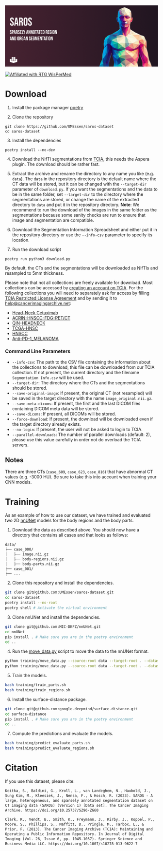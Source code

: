 <!-- PROJECT LOGO -->
![SAROS-Banner](SAROS-banner.png)

[![Affiliated with RTG WisPerMed](https://img.shields.io/badge/Affiliated-RTG%202535%20WisPerMed-blue)](https://wispermed.org/)

# Download

1. Install the package manager [poetry](https://python-poetry.org/docs/#installation)

2. Clone the repository
```shell
git clone https://github.com/UMEssen/saros-dataset
cd saros-dataset
```

3. Install the dependencies
```shell
poetry install --no-dev
```

4. Download the NIfTI segmentations from [TCIA](https://doi.org/10.25737/sz96-zg60), this needs the Aspera plugin. The download should be rather fast.

5. Extract the archive and rename the directory to any name you like (e.g. `data`). The `data` in the repository directory is the default name where the CT data will be stored, but it can be changed with the `--target-dir` parameter of `download.py`. If you want the segmentations and the data to be in the same folder, set `--target-dir` to the directory where the segmentations are stored, or change the name of the extracted directory to `data` and put it in the repository directory. **Note**: We recommend to run the download of the images in the same folder as the segmentations because some sanity checks are run to ensure that image and segmentation are compatible.

6. Download the Segmentation Information Spreadsheet and either put it in the repository directory or use the `--info-csv` parameter to specify its location.

7. Run the download script
```shell
poetry run python3 download.py
```

By default, the CTs and the segmentations will be downloaded as NIfTIs and resampled to 5mm thickness.

Please note that not all collections are freely available for download. Most collections can be accessed by [creating an account on TCIA](https://wiki.cancerimagingarchive.net/pages/viewpage.action?pageId=23691309). For the following collections you will need to separately ask for access by filling [TCIA Restricted License Agreement](https://wiki.cancerimagingarchive.net/download/attachments/4556915/TCIA%20Restricted%20License%2020220519.pdf?version=1&modificationDate=1652964581655&api=v2) and by sending it to [help@cancerimagingarchive.net](mailto:help@cancerimagingarchive.net):
* [Head-Neck Cetuximab](https://wiki.cancerimagingarchive.net/display/Public/Head-Neck+Cetuximab)
* [ACRIN-HNSCC-FDG-PET/CT](https://wiki.cancerimagingarchive.net/pages/viewpage.action?pageId=52763679)
* [QIN-HEADNECK](https://wiki.cancerimagingarchive.net/display/Public/QIN-HEADNECK)
* [TCGA-HNSC](https://wiki.cancerimagingarchive.net/pages/viewpage.action?pageId=11829589)
* [HNSCC](https://wiki.cancerimagingarchive.net/display/Public/HNSCC)
* [Anti-PD-1_MELANOMA](https://wiki.cancerimagingarchive.net/pages/viewpage.action?pageId=37225348)

### Command Line Parameters
* `--info-csv`: The path to the CSV file containing the information about the collections to download, this file can be downloaded from our TCIA collection. If not present, the current directory and the filename `Segmentation Info.csv` will be used.
* `--target-dir`: The directory where the CTs and the segmentations should be stored.
* `--save-original-image`: If present, the original CT (not resampled) will be saved in the target directory with the name `image_original.nii.gz`.
* `--save-meta-dicoms`: If present, the first and the last DICOM files containing DICOM meta data will be stored.
* `--save-dicoms`: If present, all DICOMs will be stored.
* `--force-download`: If present, the download will be downloaded even if the target directory already exists.
* `--no-login`: If present, the user will not be asked to login to TCIA.
* `--parallel-downloads`: The number of parallel downloads (default: 2), please use this value carefully in order not do overload the TCIA servers.

## Notes
There are three CTs (`case_609`, `case_623`, `case_816`) that have abnormal CT values (e.g. -3000 HU). Be sure to take this into account when training your CNN models.

# Training
As an example of how to use our dataset, we have trained and evaluated two 2D [nnUNet](https://github.com/MIC-DKFZ/nnUNet) models for the body regions and the body parts.

1. Download the data as described above. You should now have a directory that contains all cases and that looks as follows:
```
data/
├── case_000/
│   ├── image.nii.gz
│   ├── body-regions.nii.gz
│   ├── body-parts.nii.gz
├── case_001/
├── ...
```
2. Clone this repository and install the dependencies.
```bash
git clone git@github.com:UMEssen/saros-dataset.git
cd saros-dataset
poetry install --no-root
poetry shell # Activate the virtual environment
```
3. Clone nnUNet and install the dependencies.
```bash
git clone git@github.com:MIC-DKFZ/nnUNet.git
cd nnUNet
pip install . # Make sure you are in the poetry environment
cd ..
```
4. Run the [move_data.py](training/move_data.py) script to move the data to the nnUNet format.
```bash
python training/move_data.py --source-root data --target-root . --dataset regions --info-csv Segmentation-Info_09-29-2023.csv
python training/move_data.py --source-root data --target-root . --dataset parts --info-csv Segmentation-Info_09-29-2023.csv
```
5. Train the models.
```bash
bash training/train_parts.sh
bash training/train_regions.sh
```
6. Install the surface-distance package.
```bash
git clone git@github.com:google-deepmind/surface-distance.git
cd surface-distance
pip install . # Make sure you are in the poetry environment
cd ..
```
7. Compute the predictions and evaluate the models.
```bash
bash training/predict_evaluate_parts.sh
bash training/predict_evaluate_regions.sh
```

# Citation

If you use this dataset, please cite:

```
Koitka, S., Baldini, G., Kroll, L., van Landeghem, N., Haubold, J., Sung Kim, M., Kleesiek, J., Nensa, F., & Hosch, R. (2023). SAROS - A large, heterogeneous, and sparsely annotated segmentation dataset on CT imaging data (SAROS) (Version 1) [Data set]. The Cancer Imaging Archive. https://doi.org/10.25737/SZ96-ZG60
```

```
Clark, K., Vendt, B., Smith, K., Freymann, J., Kirby, J., Koppel, P., Moore, S., Phillips, S., Maffitt, D., Pringle, M., Tarbox, L., & Prior, F. (2013). The Cancer Imaging Archive (TCIA): Maintaining and Operating a Public Information Repository. In Journal of Digital Imaging (Vol. 26, Issue 6, pp. 1045–1057). Springer Science and Business Media LLC. https://doi.org/10.1007/s10278-013-9622-7
```

